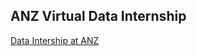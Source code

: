 <h2> ANZ Virtual Data Internship</h2>

<a href = "https://www.insidesherpa.com/virtual-internships/ZLJCsrpkHo9pZBJNY"> Data Intership at ANZ</a>